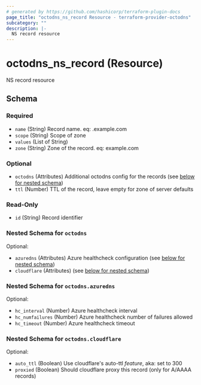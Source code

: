 ```yaml
---
# generated by https://github.com/hashicorp/terraform-plugin-docs
page_title: "octodns_ns_record Resource - terraform-provider-octodns"
subcategory: ""
description: |-
  NS record resource
---
```


# octodns_ns_record (Resource)

NS record resource



<!-- schema generated by tfplugindocs -->
## Schema

### Required

- `name` (String) Record name. eq: <name>.example.com
- `scope` (String) Scope of zone
- `values` (List of String)
- `zone` (String) Zone of the record. eq: example.com

### Optional

- `octodns` (Attributes) Additional octodns config for the records (see [below for nested schema](#nestedatt--octodns))
- `ttl` (Number) TTL of the record, leave empty for zone of server defaults

### Read-Only

- `id` (String) Record identifier

<a id="nestedatt--octodns"></a>
### Nested Schema for `octodns`

Optional:

- `azuredns` (Attributes) Azure healthcheck configuration (see [below for nested schema](#nestedatt--octodns--azuredns))
- `cloudflare` (Attributes) (see [below for nested schema](#nestedatt--octodns--cloudflare))

<a id="nestedatt--octodns--azuredns"></a>
### Nested Schema for `octodns.azuredns`

Optional:

- `hc_interval` (Number) Azure healthcheck interval
- `hc_numfailures` (Number) Azure healthcheck number of failures allowed
- `hc_timeout` (Number) Azure healthcheck timeout


<a id="nestedatt--octodns--cloudflare"></a>
### Nested Schema for `octodns.cloudflare`

Optional:

- `auto_ttl` (Boolean) Use cloudflare's auto-ttl *feature*, aka: set to 300
- `proxied` (Boolean) Should cloudflare proxy this record (only for A/AAAA records)
